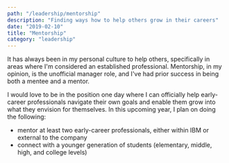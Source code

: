 ```yaml
---
path: "/leadership/mentorship"
description: "Finding ways how to help others grow in their careers"
date: "2019-02-10"
title: "Mentorship"
category: "leadership"
---
```


It has always been in my personal culture to help others, specifically in areas where I'm considered an established professional. Mentorship, in my opinion, is the unofficial manager role, and I've had prior success in being both a mentee and a mentor. 

I would love to be in the position one day where I can officially help early-career professionals navigate their own goals and enable them grow into what they envision for themselves. In this upcoming year, I plan on doing the following:

  - mentor at least two early-career professionals, either within IBM or external to the company
  - connect with a younger generation of students (elementary, middle, high, and college levels)
